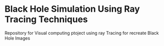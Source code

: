 # Black Hole Simulation Using Ray Tracing Techniques
Repository for Visual computing ptoject using ray Tracing for recreate Black Hole Images
